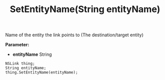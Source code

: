 ﻿---
uid: crmscript_ref_NSLink_SetEntityName
title: SetEntityName(String entityName)
intellisense: NSLink.SetEntityName
keywords: NSLink, GetEntityName
so.topic: reference
---

Name of the entity the link points to (The destination/target entity)

**Parameter:** 
 - **entityName** String

```crmscript
NSLink thing;
String entityName;
thing.SetEntityName(entityName);
```

